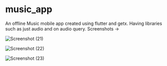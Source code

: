 # music_app
An offline Music mobile app created using flutter and getx.
Having libraries such as just audio and on audio query.
Screenshots ->




![Screenshot (21)](https://github.com/PiyushKhairnar53/music_app/assets/41378449/2c23ba15-2be3-4990-9915-bb22d47cb2a3)


![Screenshot (22)](https://github.com/PiyushKhairnar53/music_app/assets/41378449/8eb2bc61-8605-4506-8042-8ff59d3da0df)


![Screenshot (23)](https://github.com/PiyushKhairnar53/music_app/assets/41378449/7e567aab-f6c6-446a-bb8a-d26d7ff7d475)


